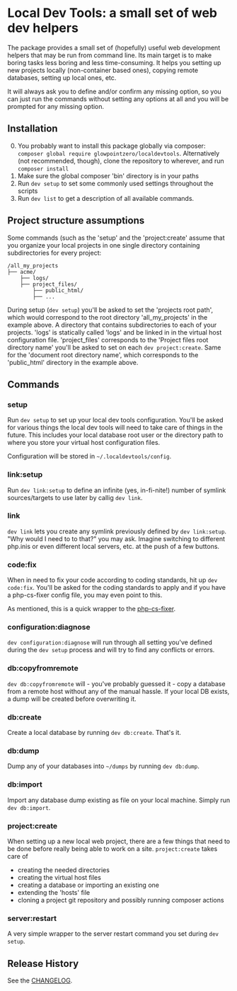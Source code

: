# Local Dev Tools: a small set of web dev helpers

The package provides a small set of (hopefully) useful web development
helpers that may be run from command line. Its main target is to make boring
tasks less boring and less time-consuming. It helps you setting up new projects
locally (non-container based ones), copying remote databases, setting up local
ones, etc.

It will always ask you to define and/or confirm any missing option, so you can
just run the commands without setting any options at all and you will be prompted
for any missing option.

## Installation
0. You probably want to install this package globally via composer:
 `composer global require glowpointzero/localdevtools`. Alternatively
 (not recommended, though), clone the repository to wherever,
 and run `composer install`
0. Make sure the global composer 'bin' directory is in your paths
0. Run `dev setup` to set some commonly used settings throughout the
scripts
0. Run `dev list` to get a description of all available commands.

## Project structure assumptions
Some commands (such as the 'setup' and the 'project:create' assume that you organize
your local projects in one single directory containing subdirectories for every
project:
```
/all_my_projects
├── acme/
    ├── logs/
    ├── project_files/
        ├── public_html/
        ├── ...
```

During setup (`dev setup`) you'll be asked to set the 'projects root path', which would
correspond to the root directory 'all_my_projects' in the example above. A directory
that contains subdirectories to each of your projects.
'logs' is statically called 'logs' and be linked in in the virtual host configuration
file. 'project_files' corresponds to the 'Project files root directory name' you'll
be asked to set on each `dev project:create`. Same for the
'document root directory name', which corresponds to the 'public_html' directory
in the example above.


## Commands

### setup
Run `dev setup` to set up your local dev tools configuration. You'll be asked
for various things the local dev tools will need to take care of things in
the future. This includes your local database root user or the directory
path to where you store your virtual host configuration files.

Configuration will be stored in `~/.localdevtools/config`.


### link:setup
Run `dev link:setup` to define an infinite (yes, in-fi-nite!) number of
symlink sources/targets to use later by callig `dev link`.

### link
`dev link` lets you create any symlink previously defined by `dev link:setup`.
"Why would I need to to that?" you may ask. Imagine switching to different
php.inis or even different local servers, etc. at the push of a few buttons.

### code:fix
When in need to fix your code according to coding standards, hit up `dev code:fix`.
You'll be asked for the coding standards to apply and if you have a php-cs-fixer
config file, you may even point to this.

As mentioned, this is a quick wrapper to the [php-cs-fixer](https://github.com/FriendsOfPHP/PHP-CS-Fixer).

### configuration:diagnose
`dev configuration:diagnose` will run through all setting you've  defined
during the `dev setup` process and will try to find any conflicts or errors.

### db:copyfromremote
`dev db:copyfromremote` will - you've probably guessed it - copy a database
from a remote host without any of the manual hassle. If your local DB exists,
a dump will be created before overwriting it.

### db:create
Create a local database by running `dev db:create`. That's it.

### db:dump
Dump any of your databases into `~/dumps` by running `dev db:dump`.

### db:import
Import any database dump existing as file on your local machine. Simply
run `dev db:import`.

### project:create
When setting up a new local web project, there are a few things that need to 
be done before really being able to work on a site. `project:create` takes
care of
- creating the needed directories
- creating the virtual host files
- creating a database or importing an existing one
- extending the 'hosts' file
- cloning a project git repository and possibly running composer actions

### server:restart
A very simple wrapper to the server restart command you set during `dev setup`.

## Release History
See the [CHANGELOG](CHANGELOG).